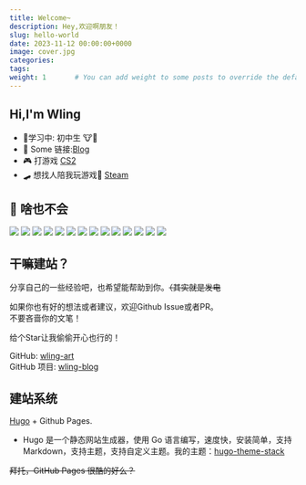 ```yaml
---
title: Welcome~
description: Hey,欢迎啊朋友！
slug: hello-world
date: 2023-11-12 00:00:00+0000
image: cover.jpg
categories:
tags:
weight: 1       # You can add weight to some posts to override the default sorting (date descending)
---
```


## Hi,I'm **Wling**

- 🔬学习中: 初中生 🐮🐴
- 💬 Some 链接:[Blog](https://home.tblstudio.cn/)
- 🎮 打游戏 [CS2](https://store.steampowered.com/app/730/CounterStrike_2/)
- 🛹 想找人陪我玩游戏🥲 [Steam](https://steamcommunity.com/profiles/76561199082915590/)

## 🌟 **啥也不会**
![](https://img.shields.io/badge/Windows11-0078d6?style=flat-square&logo=windows&logoColor=fff)
![](https://img.shields.io/badge/-Python-3e74a2?style=flat-square&logo=Python&logoColor=fff)
![](https://img.shields.io/badge/-HTML-e76029?style=flat-square&logo=html5&logoColor=fff)
![](https://img.shields.io/badge/-CSS-275ee4?style=flat-square&logo=css3&logoColor=fff)
![](https://img.shields.io/badge/-JavaScript-eeca03?style=flat-square&logo=javascript&logoColor=fff)
![](https://img.shields.io/badge/-PS-00c7f5?style=flat-square&logo=adobephotoshop&logoColor=fff)
![](https://img.shields.io/badge/-PR-d46bf7?style=flat-square&logo=adobepremierepro&logoColor=fff)
![](https://img.shields.io/badge/-LR-abd0e8?style=flat-square&logo=adobelightroomclassic&logoColor=fff)
![](https://img.shields.io/badge/-AU-00d8b0?style=flat-square&logo=adobeaudition&logoColor=fff)
![](https://img.shields.io/badge/Osu!-%23FF66AA?style=flat-square&logo=osu&logoColor=white)
![](https://img.shields.io/badge/Debian-%23A81D33?style=flat-square&logo=debian&logoColor=white)
![](https://img.shields.io/badge/Docker-%232496ED?style=flat-square&logo=docker&logoColor=white)
![](https://img.shields.io/badge/Vue.js-%234FC08D?style=flat-square&logo=Vue.js&logoColor=fff)
![](https://img.shields.io/badge/Vscode-%23007ACC?style=flat-square&logo=visualstudiocode&logoColor=fff)

## 干嘛建站？

分享自己的一些经验吧，也希望能帮助到你。~~（其实就是发电~~

如果你也有好的想法或者建议，欢迎Github Issue或者PR。
 <br/>不要吝啬你的文笔！

 给个Star让我偷偷开心也行的！

 GitHub: [wling-art](https://github.com/wling-art) <br />
 GitHub 项目: [wling-blog](https://github.com/wling-art/wling-blog)

## 建站系统

[Hugo](https://gohugo.io/)  + Github Pages.
- Hugo 是一个静态网站生成器，使用 Go 语言编写，速度快，安装简单，支持 Markdown，支持主题，支持自定义主题。我的主题：[hugo-theme-stack](https://github.com/CaiJimmy/hugo-theme-stack-starter)

~~拜托，GitHub Pages 很酷的好么？~~